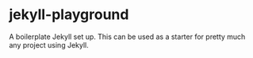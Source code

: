 # jekyll-playground
A boilerplate Jekyll set up. This can be used as a starter for pretty much any project using Jekyll. 
